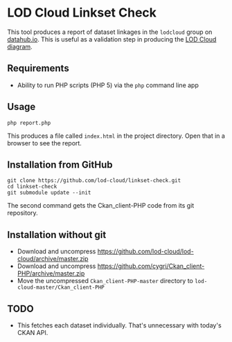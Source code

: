 # LOD Cloud Linkset Check

This tool produces a report of dataset linkages in the `lodcloud` group on [datahub.io](http://datahub.io/). This is useful as a validation step in producing the [LOD Cloud diagram](http://lod-cloud.net/).

## Requirements

* Ability to run PHP scripts (PHP 5) via the `php` command line app

## Usage

````
php report.php
````

This produces a file called `index.html` in the project directory. Open that in a browser to see the report.

## Installation from GitHub

````
git clone https://github.com/lod-cloud/linkset-check.git
cd linkset-check
git submodule update --init
````

The second command gets the Ckan_client-PHP code from its git repository.

## Installation without git

* Download and uncompress https://github.com/lod-cloud/lod-cloud/archive/master.zip
* Download and uncompress https://github.com/cygri/Ckan_client-PHP/archive/master.zip
* Move the uncompressed `Ckan_client-PHP-master` directory to `lod-cloud-master/Ckan_client-PHP`

## TODO

* This fetches each dataset individually. That's unnecessary with today's CKAN API.
